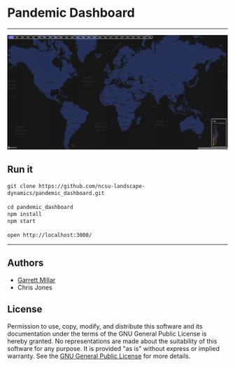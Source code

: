 # Pandemic Dashboard
---


![Demo gif](/example.gif)

## Run it

    git clone https://github.com/ncsu-landscape-dynamics/pandemic_dashboard.git

    cd pandemic_dashboard
    npm install
    npm start

    open http://localhost:3000/

---

## Authors

* [Garrett Millar](https://github.com/gcmillar)
* Chris Jones 

## License

Permission to use, copy, modify, and distribute this software and
its documentation under the terms of the GNU General Public License
is hereby granted. No representations are made about the suitability
of this software for any purpose. It is provided "as is" without express
or implied warranty. See the
[GNU General Public License](https://www.gnu.org/licenses/old-licenses/gpl-2.0.html)
for more details.
